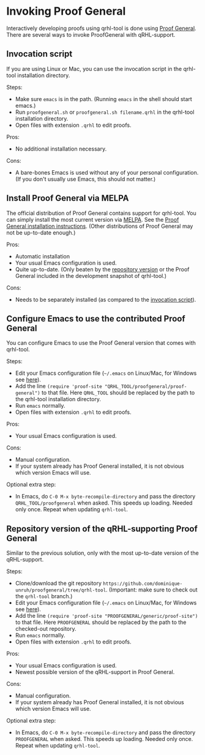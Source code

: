 # Invoking Proof General

Interactively developing proofs using qrhl-tool is done using [Proof General](https://proofgeneral.github.io/).
There are several ways to invoke ProofGeneral with qRHL-support.

## Invocation script

If you are using Linux or Mac, you can use the invocation script in the qrhl-tool installation directory. 

Steps:
* Make sure `emacs` is in the path. (Running `emacs` in the shell should start emacs.)
* Run `proofgeneral.sh` or `proofgeneral.sh filename.qrhl` in the qrhl-tool installation directory.
* Open files with extension `.qrhl` to edit proofs.

Pros:
* No additional installation necessary.

Cons:
* A bare-bones Emacs is used without any of your personal configuration.
  (If you don't usually use Emacs, this should not matter.)

## Install Proof General via MELPA

The official distribution of Proof General contains support for qrhl-tool.
You can simply install the most current version via [MELPA](https://melpa.org/).
See the [Proof General installation instructions](https://proofgeneral.github.io/#quick-installation-instructions).
(Other distributions of Proof General may not be up-to-date enough.)

Pros:
* Automatic installation
* Your usual Emacs configuration is used.
* Quite up-to-date. 
  (Only beaten by the [repository version](#repository-version-of-the-qrhl-supporting-proof-general) 
  or the Proof General included in the development snapshot of qrhl-tool.)

Cons:
* Needs to be separately installed (as compared to the [invocation script](#invocation-script)).

## Configure Emacs to use the contributed Proof General

You can configure Emacs to use the Proof General version that comes with qrhl-tool.

Steps:
* Edit your Emacs configuration file (`~/.emacs` on Linux/Mac, for Windows see [here](https://www.gnu.org/software/emacs/manual/html_mono/efaq-w32.html#Location-of-init-file)).
* Add the line `(require 'proof-site "QRHL_TOOL/proofgeneral/proof-general")` to that file.
  Here `QRHL_TOOL` should be replaced by the path to the qrhl-tool installation directory.
* Run `emacs` normally.
* Open files with extension `.qrhl` to edit proofs.

Pros:
* Your usual Emacs configuration is used.

Cons:
* Manual configuration.
* If your system already has Proof General installed, it is not obvious which version Emacs will use.

Optional extra step:
* In Emacs, do `C-0 M-x byte-recompile-directory` and pass the directory `QRHL_TOOL/proofgeneral` when asked. 
  This speeds up loading. Needed only once. Repeat when updating `qrhl-tool`.


## Repository version of the qRHL-supporting Proof General

Similar to the previous solution, only with the most up-to-date version of the qRHL-support.

Steps:
* Clone/download the git repository `https://github.com/dominique-unruh/proofgeneral/tree/qrhl-tool`.
  (Important: make sure to check out the `qrhl-tool` branch.)
* Edit your Emacs configuration file (`~/.emacs` on Linux/Mac, for Windows see [here](https://www.gnu.org/software/emacs/manual/html_mono/efaq-w32.html#Location-of-init-file)).
* Add the line `(require 'proof-site "PROOFGENERAL/generic/proof-site")` to that file.
  Here `PROOFGENERAL` should be replaced by the path to the checked-out repository.
* Run `emacs` normally.
* Open files with extension `.qrhl` to edit proofs.

Pros:
* Your usual Emacs configuration is used.
* Newest possible version of the qRHL-support in Proof General.

Cons:
* Manual configuration.
* If your system already has Proof General installed, it is not obvious which version Emacs will use.

Optional extra step:
* In Emacs, do `C-0 M-x byte-recompile-directory` and pass the directory `PROOFGENERAL` when asked.
  This speeds up loading. Needed only once. Repeat when updating `qrhl-tool`.
